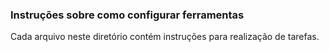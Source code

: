 
### Instruções sobre como configurar ferramentas

Cada arquivo neste diretório contém instruções para realização de tarefas.